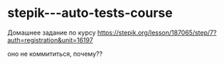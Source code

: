 # stepik---auto-tests-course
Домашнее задание по курсу
https://stepik.org/lesson/187065/step/7?auth=registration&unit=16197

оно не коммититься, почему??
